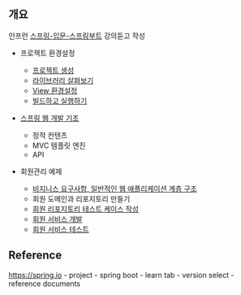 ## 개요
인프런 [스프링-입문-스프링부트](https://www.inflearn.com/course/%EC%8A%A4%ED%94%84%EB%A7%81-%EC%9E%85%EB%AC%B8-%EC%8A%A4%ED%94%84%EB%A7%81%EB%B6%80%ED%8A%B8) 강의듣고 작성 

- 프로젝트 환경설정
    - [프로젝트 생성](https://www.notion.so/3-621e84f9199541fea3335c62052718f8)
    - [라이브러리 살펴보기](https://www.notion.so/4-5f96c9691c4f4640a799f2f1df41b350)
    - [View 환경설정](https://www.notion.so/5-View-cf3ce685366a4235ac0221dfb93aaac5)
    - [빌드하고 실행하기](https://www.notion.so/6-4aba2dc670cc4e1c8bc3120793a5c87f)

- [스프링 웹 개발 기초](https://www.notion.so/ceff33ea262442f88171bd19854ee538)
    - 정적 컨텐츠
    - MVC 템플릿 엔진
    - API

-  회원관리 예제
    - [비지니스 요구사항, 일반적인 웹 애플리케이션 계층 구조](https://www.notion.so/424dd23147a7492793030b765d73c435)
    - 회원 도메인과 리포지토리 만들기
    - [회원 리포지토리 테스트 케이스 작성](https://www.notion.so/11-9714ade5861d44188a93bbdc461e7959)
    - [회원 서비스 개발](https://www.notion.so/12-73c9ee0f55fb481897afae4a2647c5dd)
    - [회원 서비스 테스트](https://www.notion.so/14-8921b53f4e524e06a9af6ec488b2b5cf)
    
## Reference
https://spring.io - project - spring boot - learn tab - version select - reference documents

